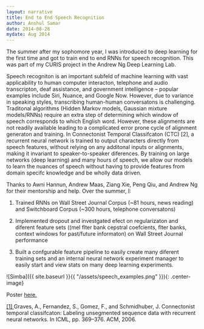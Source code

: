 ```yaml
---
layout: narrative
title: End to End Speech Recognition
author: Anshul Samar
date: 2014-08-28
mydate: Aug 2014
---
```


The summer after my sophomore year, I was introduced to deep learning for the first time and
got to train end to end RNNs for speech recognition. This was part of
my CURIS project in the Andrew Ng Deep Learning Lab. 

Speech recogniton is an important subfeld of machine learning with
vast applicability to human computer interacton, telephone and audio
transcripton, deaf assistance, and government intelligence – popular examples
include Siri, Nuance, and Google Now. However, due to variance in
speaking styles, transcribing human-human conversatons is
challenging. Traditonal algorithms (Hidden Markov models, Gaussian
mixture models/RNNs) require an extra step of determining which window
of speech corresponds to which English word. However, these alignments
are not readily available leading to a complicated error prone cycle
of alignment generaton and training. In Connectonist Temporal
Classifcaton (CTC) [2], a recurrent neural network is trained to
output characters directly from speech features, without relying on
any additonal inputs or alignments, making it invariant to speaker-to-speaker
diferences. By training on large networks (deep learning) and many hours of
speech, we allow our models to learn the nuances of speech without having to
provide features from domain specifc knowledge and be wholly data driven.

Thanks to Awni Hannun, Andrew Maas, Ziang Xie, Peng Qiu, and Andrew Ng
for their mentorship and help. Over the summer, I:

1. Trained RNNs on Wall Street Journal 
Corpus (~81 hours, news reading) and Switchboard Corpus (~300
hours, telephone conversatons)

2. Implemented dropout and investgated efect on regularizaton and
diferent feature sets ((mel flter bank cepstral coefcients, flter
banks, context windows for past/future informaton) on Wall Street Journal
performance

3. Built a confgurable feature pipeline to easily create many diferent
training sets and an internal neural network experiment manager to
easily start and view stats on many deep learning experiments. 

![Simba]({{ site.baseurl }}{{ "/assets/speech_examples.png"  }}){: .center-image}

Poster <a href="https://web.stanford.edu/~asamar/asamar2014.pdf">
here.</a>

<a href="http://citeseerx.ist.psu.edu/viewdoc/download?doi=10.1.1.75.6306&rep=rep1&type=pdf">[1] </a>Graves, A., Fernandez, S., Gomez, F., and Schmidhuber,
J. Connectonist temporal classifcaton:
Labeling unsegmented sequence data with recurrent neural networks. In
ICML, pp. 369–376. ACM, 2006.




